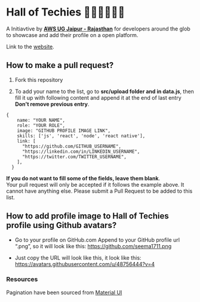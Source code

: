 # Hall of Techies 👩🏼‍💻🧑🏼‍💻

A Initiavtive by **[AWS UG Jaipur - Rajasthan](https://www.youtube.com/c/awsusergroupjaipurrajasthan)** for developers around the glob to showcase and add their profile on a open platform.

Link to the [website](https://awsugjaipur-halloftechies.web.app/).

## How to make a pull request?

1. Fork this repository

2. To add your name to the list, go to **src/upload folder and in data.js**, then fill it up with following content and append it at the end of last entry **Don't remove previous entry**. 

```
{
    name: "YOUR NAME",
    role: "YOUR ROLE",
    image: "GITHUB PROFILE IMAGE LINK",
    skills: ['js', 'react', 'node', 'react native'],
    link: [
      "https://github.com/GITHUB_USERNAME",
      "https://linkedin.com/in/LINKEDIN_USERNAME",
      "https://twitter.com/TWITTER_USERNAME",
    ],
  }

```

**If you do not want to fill some of the fields, leave them blank**.  
Your pull request will only be accepted if it follows the example above. It cannot have anything else.
Please submit a Pull Request to be added to this list. 

## How to add profile image to Hall of Techies profile using Github avatars?

- Go to your profile on GitHub.com
Append to your GitHub profile url “.png”, so it will look like this:
https://github.com/seema1711.png

- Just copy the URL will look like this, it look like this: https://avatars.githubusercontent.com/u/48756444?v=4


### Resources

Pagination have been sourced from [Material UI](https://material-ui.com/)
